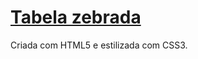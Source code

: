 # [Tabela zebrada](https://gracibrea.github.io/tabela-zebrada/)

Criada com HTML5 e estilizada com CSS3.
 

